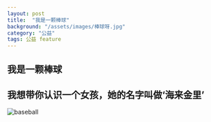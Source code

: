 ```yaml
---
layout: post
title:  "我是一颗棒球"
background: "/assets/images/棒球呀.jpg"
category: "公益"
tags: 公益 feature
---
```

## 我是一颗棒球
## 我想带你认识一个女孩，她的名字叫做‘海来金里’
![baseball](https://tva1.sinaimg.cn/large/e6c9d24ely1gojo0mxconj20h00etq3b.jpg)
